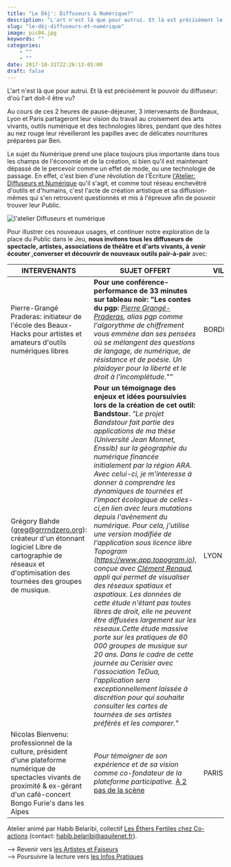 ```yaml
---
title: "Le Déj': Diffuseurs & Numérique?"
description: "L'art n'est là que pour autrui. Et là est précisément le pouvoir du diffuseur: d'où l'art doit-il être vu? Au cours de ces 2 heures de pause-déjeuner,..."
slug: "le-déj-diffuseurs-et-numérique"
image: pic04.jpg
keywords: ""
categories:
    - ""
    - ""
date: 2017-10-31T22:26:13-05:00
draft: false
---
```


L'art n'est là que pour autrui.
Et là est précisément le pouvoir du diffuseur: d'où l'art doit-il être vu?

Au cours de ces 2 heures de pause-déjeuner, 3 intervenants de Bordeaux, Lyon et Paris partageront leur vision du travail au croisement des arts vivants, outils numérique et des technologies libres, pendant que des hôtes au nez rouge leur réveilleront les papilles avec de délicates nourritures préparées par Ben.

Le sujet du Numérique prend une place toujours plus importante dans tous les champs de l'économie et de la création,
si bien qu'il est maintenant dépassé de le percevoir comme un effet de mode, ou une technologie de passage.
En effet, c'est bien d'une révolution de l'Écriture [l'Atelier: Diffuseurs et Numérique](https://www.association-tedua.fr/blogs/le-d%C3%A9j-diffuseurs-et-num%C3%A9rique/) qu'il s'agit, et comme tout réseau enchevêtré d'outils et d'humains, c'est l'acte de création artistique et sa diffusion-mêmes qui s'en retrouvent questionnés et mis à l'épreuve afin de pouvoir trouver leur Public.

![l'atelier Diffuseurs et numérique](/img/ateliernumerique.jpg)

Pour illustrer ces nouveaux usages, et continuer notre exploration de la place du Public dans le Jeu, **nous invitons tous les diffuseurs de spectacle, artistes, associations de théâtre et d'arts vivants, à venir écouter ,converser et découvrir de nouveaux outils pair-à-pair** avec:


INTERVENANTS | SUJET OFFERT | VILLE
------------ | ------------- | -------------
Pierre-Grangé Praderas: initiateur de l'école des Beaux-Hacks pour artistes et amateurs d'outils numériques libres | **Pour une conférence-performance de 33 minutes sur tableau noir: "Les contes du pgp**: *[Pierre Grangé-Praderas](http://www.pierregrangepraderas.com/), alias pgp comme l'algorythme de chiffrement vous emmène dan ses pensées où se mélangent des questions de langage, de numérique, de résistance et de poésie. Un plaidoyer pour la liberté et le droit à l'incomplétude.""*  | BORDEAUX
Grégory Bahde (greg@grrrndzero.org): créateur d'un étonnant logiciel Libre de cartographie de réseaux et d'optimisation des tournées des groupes de musique. | **Pour un témoignage des enjeux et idées poursuivies lors de la création de cet outil: Bandstour.** *"Le projet Bandstour fait partie des applications de ma thèse (Université Jean Monnet, Enssib) sur la géographie du numérique financée initialement par la région ARA. Avec celui-ci,  je m'interesse à donner à comprendre les dynamiques de tournées et l'impact écologique de celles-ci,en lien avec leurs mutations depuis l'avènement du numérique. Pour cela, j'utilise une version modifiée de l'application sous licence libre Topogram (https://www.app.topogram.io), conçue avec [Clément Renaud](https://clementrenaud.com), appli qui permet de visualiser des réseaux spatiaux et aspatiaux. Les données de cette étude n'étant pas toutes libres de droit, elle ne peuvent être diffusées largement sur les réseaux.Cette étude massive porte sur les pratiques de 60 000 groupes de musique sur 20 ans. Dans le cadre de cette journée au Cerisier avec l'association TeDua, l'application sera exceptionnellement laissée à discrétion pour qui souhaite consulter les cartes de tournées de ses artistes préférés et les comparer."* | LYON
Nicolas Bienvenu: professionnel de la culture, président d'une plateforme numérique de spectacles vivants de proximité & ex-gérant d'un café-concert Bongo Furie's dans les Alpes | *Pour témoigner de son expérience et de sa vision comme co-fondateur de la plateforme participative.* [À 2 pas de la scène](a2pasdelascene.fr) | PARIS


Atelier animé par Habib Belaribi, collectif [Les Éthers Fertiles chez Co-actions](https://co-actions.coop/nos-metiers/les-entrepreneur-e-s/hbelaribi/) (contact: habib.belaribi@aquilenet.fr).

--> Revenir vers [les Artistes et Faiseurs](https://www.association-tedua.fr/blogs/artistes-et-faiseurs/)   
--> Poursuivre la lecture vers [les Infos Pratiques ](https://www.association-tedua.fr/blogs/infos-pratiques/)
